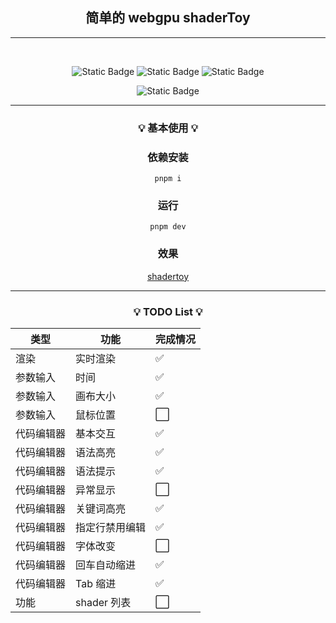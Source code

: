 <h2 align="center">简单的 webgpu shaderToy</h2>

<hr/>
<br>
<div align="center">

![Static Badge](https://img.shields.io/badge/chrome-113+-green)
![Static Badge](https://img.shields.io/badge/pnpm-8.2.0-8A2BE2)
![Static Badge](https://img.shields.io/badge/vite-4.3.2-blue)

![Static Badge](https://img.shields.io/badge/typescript-5.0.4-orange)

</div>
<hr/>
<h3 align="center">

💡 **基本使用** 💡

</h3>

<div align="center">

### 依赖安装

`pnpm i`

### 运行

`pnpm dev`

### 效果

[shadertoy](https://fictional-fortnight-546g5jx74x5f459j-5173.app.github.dev/)

</div>
<hr/>
<h3 align="center">

💡 **TODO List** 💡

</h3>
<div align="center">

| 类型       | 功能           | 完成情况 |
| ---------- | -------------- | -------- |
| 渲染       | 实时渲染       | ✅       |
| 参数输入   | 时间           | ✅       |
| 参数输入   | 画布大小       | ✅       |
| 参数输入   | 鼠标位置       | ⬜️      |
| 代码编辑器 | 基本交互       | ✅       |
| 代码编辑器 | 语法高亮       | ✅       |
| 代码编辑器 | 语法提示       | ✅       |
| 代码编辑器 | 异常显示       | ⬜️      |
| 代码编辑器 | 关键词高亮     | ✅       |
| 代码编辑器 | 指定行禁用编辑 | ✅       |
| 代码编辑器 | 字体改变       | ⬜️      |
| 代码编辑器 | 回车自动缩进   | ✅       |
| 代码编辑器 | Tab 缩进       | ✅       |
| 功能       | shader 列表    | ⬜️      |

</div>
